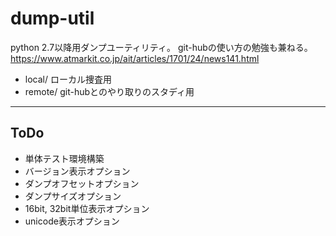 # dump-util
python 2.7以降用ダンプユーティリティ。
git-hubの使い方の勉強も兼ねる。
https://www.atmarkit.co.jp/ait/articles/1701/24/news141.html

- local/ ローカル捜査用
- remote/ git-hubとのやり取りのスタディ用

---
## ToDo
- 単体テスト環境構築
- バージョン表示オプション
- ダンプオフセットオプション
- ダンプサイズオプション
- 16bit, 32bit単位表示オプション
- unicode表示オプション
